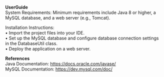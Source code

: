 **UserGuide**<br>
System Requirements: Minimum requirements include Java 8 or higher, a MySQL database, and a web server (e.g., Tomcat).<br>

Installation Instructions:<br>
•	Import the project files into your IDE.<br>
•	Set up the MySQL database and configure database connection settings in the DatabaseUtil class.<br>
•	Deploy the application on a web server.<br>

**References**<br>
Java Documentation: https://docs.oracle.com/javase/<br>
MySQL Documentation: https://dev.mysql.com/doc/
